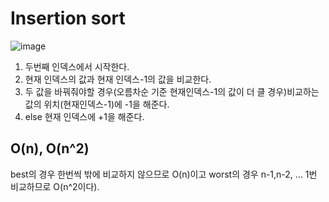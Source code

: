 # Insertion sort

![image](https://user-images.githubusercontent.com/81360154/210465997-7d425932-014a-4293-8d51-4f2c133ff8b4.png)

1. 두번째 인덱스에서 시작한다.
2. 현재 인덱스의 값과 현재 인덱스-1의 값을 비교한다.
3. 두 값을 바꿔줘야할 경우(오름차순 기준 현재인덱스-1의 값이 더 클 경우)비교하는 값의 위치(현재인덱스-1)에 -1을 해준다.
4. else 현재 인덱스에 +1을 해준다.


## O(n), O(n^2)
best의 경우 한번씩 밖에 비교하지 않으므로 O(n)이고
worst의 경우 n-1,n-2, ... 1번 비교하므로 O(n^2이다).

